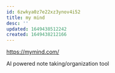```yaml
---
id: 6zwkya0z7e22xz3ynov4i52
title: my mind
desc: ''
updated: 1649438512242
created: 1649438212166
---
```


https://mymind.com/

AI powered note taking/organization tool
